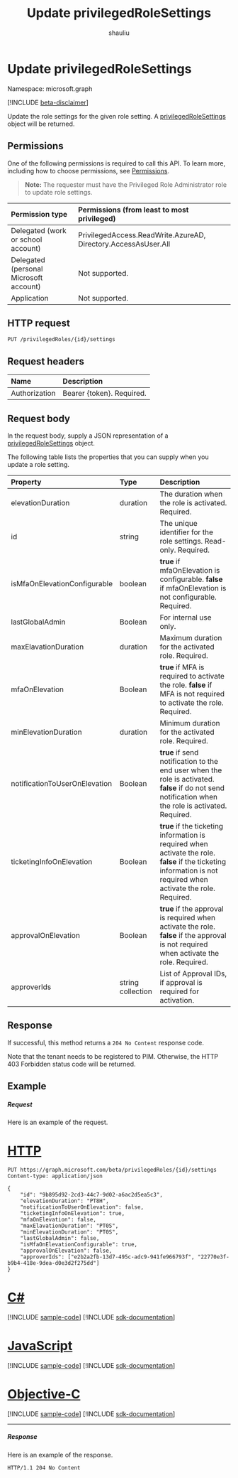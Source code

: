 ﻿---
title: "Update privilegedRoleSettings"
description: "Update the role settings for the given role setting. A privilegedRoleSettings object will be returned."
localization_priority: Normal
doc_type: apiPageType
ms.prod: "microsoft-identity-platform"
author: "shauliu"
---

# Update privilegedRoleSettings

Namespace: microsoft.graph

[!INCLUDE [beta-disclaimer](../../includes/beta-disclaimer.md)]

Update the role settings for the given role setting. A [privilegedRoleSettings](../resources/privilegedrolesettings.md) object will be returned.

## Permissions

One of the following permissions is required to call this API. To learn more, including how to choose permissions, see [Permissions](/graph/permissions-reference).

>**Note:** The requester must have the Privileged Role Administrator role to update role settings. 

| Permission type                        | Permissions (from least to most privileged)                    |
| :------------------------------------- | :------------------------------------------------------------- |
| Delegated (work or school account)     | PrivilegedAccess.ReadWrite.AzureAD, Directory.AccessAsUser.All |
| Delegated (personal Microsoft account) | Not supported.                                                 |
| Application                            | Not supported.                                                 |

## HTTP request

<!-- { "blockType": "ignored" } -->

```http
PUT /privilegedRoles/{id}/settings
```

## Request headers

| Name          | Description               |
| :------------ | :------------------------ |
| Authorization | Bearer {token}. Required. |

## Request body

In the request body, supply a JSON representation of a [privilegedRoleSettings](../resources/privilegedrolesettings.md) object.

The following table lists the properties that you can supply when you update a role setting.

| Property                      | Type              | Description                                                                                                                                                        |
| :---------------------------- | :---------------- | :----------------------------------------------------------------------------------------------------------------------------------------------------------------- |
| elevationDuration             | duration          | The duration when the role is activated. Required.                                                                                                                 |
| id                            | string            | The unique identifier for the role settings. Read-only. Required.                                                                                                  |
| isMfaOnElevationConfigurable  | boolean           | **true** if mfaOnElevation is configurable. **false** if mfaOnElevation is not configurable. Required.                                                             |
| lastGlobalAdmin               | Boolean           | For internal use only.                                                                                                                                             |
| maxElavationDuration          | duration          | Maximum duration for the activated role. Required.                                                                                                                 |
| mfaOnElevation                | Boolean           | **true** if MFA is required to activate the role. **false** if MFA is not required to activate the role. Required.                                                 |
| minElevationDuration          | duration          | Minimum duration for the activated role. Required.                                                                                                                 |
| notificationToUserOnElevation | Boolean           | **true** if send notification to the end user when the role is activated. **false** if do not send notification when the role is activated. Required.              |
| ticketingInfoOnElevation      | Boolean           | **true** if the ticketing information is required when activate the role. **false** if the ticketing information is not required when activate the role. Required. |
| approvalOnElevation           | Boolean           | **true** if the approval is required when activate the role. **false** if the approval is not required when activate the role. Required.                           |
| approverIds                   | string collection | List of Approval IDs, if approval is required for activation.                                                                                                      |

## Response

If successful, this method returns a `204 No Content` response code.

Note that the tenant needs to be registered to PIM. Otherwise, the HTTP 403 Forbidden status code will be returned.

## Example

##### Request

Here is an example of the request.

# [HTTP](#tab/http)

<!-- {
  "blockType": "request",
  "name": "put_privilegedrolesettings"
}-->

```http
PUT https://graph.microsoft.com/beta/privilegedRoles/{id}/settings
Content-type: application/json

{
    "id": "9b895d92-2cd3-44c7-9d02-a6ac2d5ea5c3",
    "elevationDuration": "PT8H",
    "notificationToUserOnElevation": false,
    "ticketingInfoOnElevation": true,
    "mfaOnElevation": false,
    "maxElavationDuration": "PT0S",
    "minElevationDuration": "PT0S",
    "lastGlobalAdmin": false,
    "isMfaOnElevationConfigurable": true,
    "approvalOnElevation": false,
    "approverIds": ["e2b2a2fb-13d7-495c-adc9-941fe966793f", "22770e3f-b9b4-418e-9dea-d0e3d2f275dd"]
}
```

# [C#](#tab/csharp)

[!INCLUDE [sample-code](../includes/snippets/csharp/put-privilegedrolesettings-csharp-snippets.md)]
[!INCLUDE [sdk-documentation](../includes/snippets/snippets-sdk-documentation-link.md)]

# [JavaScript](#tab/javascript)

[!INCLUDE [sample-code](../includes/snippets/javascript/put-privilegedrolesettings-javascript-snippets.md)]
[!INCLUDE [sdk-documentation](../includes/snippets/snippets-sdk-documentation-link.md)]

# [Objective-C](#tab/objc)

[!INCLUDE [sample-code](../includes/snippets/objc/put-privilegedrolesettings-objc-snippets.md)]
[!INCLUDE [sdk-documentation](../includes/snippets/snippets-sdk-documentation-link.md)]

---

##### Response

Here is an example of the response.

<!-- {
  "blockType": "response",
  "truncated": true
}-->

```http
HTTP/1.1 204 No Content
```

<!-- uuid: 8fcb5dbc-d5aa-4681-8e31-b001d5168d79
2015-10-25 14:57:30 UTC -->

<!--
{
  "type": "#page.annotation",
  "description": "Update privilegedRoleSettings",
  "keywords": "",
  "section": "documentation",
  "tocPath": "",
  "suppressions": [
  ]
}
-->
